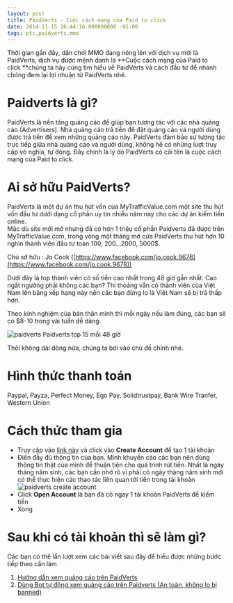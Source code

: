```yaml
---
layout: post
title: PaidVerts - Cuộc cách mạng của Paid to click
date: 2014-11-15 16:44:16.000000000 -05:00
tags: ptc,paidverts,mmo
---
```


Thời gian gần đây, dân chơi MMO đang nóng lên với dịch vụ mới là PaidVerts, dịch vụ được mệnh danh là **Cuộc cách mạng của Paid to click **chúng ta hãy cùng tìm hiểu về PaidVerts và cách đầu tư để nhanh chóng đem lại lợi nhuận từ PaidVerts nhé.

# Paidverts là gì?

PaidVerts là nền tảng quảng cáo để giúp bạn tương tác với các nhà quảng cáo (Advertisers). Nhà quảng cáo trả tiền để đặt quảng cáo và người dùng được trả tiền để xem những quảng cáo này. PaidVerts đảm bảo sự tương tác trực tiếp giữa nhà quảng cáo và người dùng, không hề có những lượt truy cập vô nghĩa, tự động. Đây chính là lý do PaidVerts có cái tên là cuộc cách mạng của Paid to click.


# Ai sở hữu PaidVerts?

PaidVerts là một dự án thu hút vốn của MyTrafficValue.com một site thu hút vốn đầu tư dưới dạng cổ phần uy tín nhiều năm nay cho các dự án kiếm tiền online.  
 Mặc dù site mới mở nhưng đã có hơn 1 triệu cổ phần Paidverts đã được trên MyTrafficValue.com, trong vòng một tháng mở cửa PaidVerts thu hút hơn 10 nghìn thành viên đầu tư toàn 100, 200…2000, 5000$.

Chủ sở hữu : Jo Cook ([https://www.facebook.com/jo.cook.9678](https://www.facebook.com/jo.cook.9678))

Dưới đây là top thành viên có số tiền cao nhất trong 48 giờ gần nhất. Cao ngất ngưởng phải không các bạn? Thi thoảng vẫn có thành viên của Việt Nam lên bảng xếp hạng này nên các bạn đừng lo là Việt Nam sẽ bị trả thấp hơn.

Theo kinh nghiệm của bản thân mình thì mỗi ngày nếu làm đúng, các bạn sẽ có $8-10 trong vài tuần dễ dàng.

![paidverts](http://thangngoc89.github.io/assets/article_images/2015/01/paidverts_ecasxo.jpg) Paidverts top 15 mỗi 48 giờ

Thôi không dài dòng nữa, chúng ta bơi vào chủ đề chính nhé.


# Hình thức thanh toán

Paypal, Payza, Perfect Money, Ego Pay, Solidtrustpay, Bank Wire Tranfer, Western Union

# Cách thức tham gia

- Truy cập vào [link này](http://khoanguyen.me/link/paidverts "Đăng kí PaidVerts") và click vào **Create Account** để tạo 1 tài khoản
- Điền đầy đủ thông tin của bạn. Mình khuyến cáo các bạn nên dùng thông tin thật cùa mình để thuận tiện cho quá trình rút tiền. Nhất là ngày tháng năm sinh, các bạn cần nhớ rõ vì phải có ngày tháng năm sinh mới có thể thực hiện các thao tác liên quan tới tiền trong tài khoản ![paidverts create account](http://thangngoc89.github.io/assets/article_images/2015/01/paidverts-create-account_j4cwvk.jpg)
- Click **Open Account** là bạn đã có ngay 1 tài khoản PaidVerts để kiếm tiền
- Xong


# Sau khi có tài khoản thì sẽ làm gì?

Các bạn có thể lần lượt xem các bài viết sau đây để hiểu được những bước tiếp theo cần làm

1. [Hướng dẫn xem quảng cáo trên PaidVerts](/paidverts-ptc/ "PaidVerts – Kiếm từ $1-10/ngày")
2. [Dùng Bot tự động xem quảng cáo trên Paidverts (An toàn, không lo bị banned)](/bot-multitools-paidverts-btcclicks-probux-v3/ "[BOT] MultiTools Paidverts & BTCClicks & ProBux v3")

 


